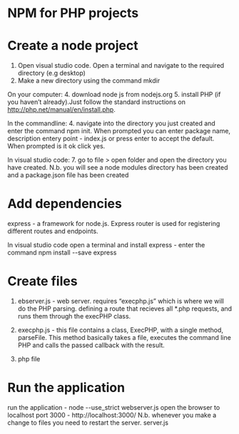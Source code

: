 NPM for PHP projects
=====================

Create a node project
===========================

1. Open visual studio code. Open a terminal and navigate to the required directory (e.g desktop)
2. Make a new directory using the command mkdir <directoryname>

On your computer:
4. download node js from nodejs.org
5. install PHP (if you haven’t already).Just follow the standard instructions on http://php.net/manual/en/install.php.

In the commandline:
4. navigate into the directory you just created and enter the command npm init. When prompted you can enter package name, description entery point - index.js or press
enter to accept the default.  When prompted is it ok click yes.

In visual studio code: 
7. go to file > open folder and open the directory you have created. N.b. you will see a node modules directory has been created and a package.json file has been created

Add dependencies
=================

express - a framework for node.js. Express router is used for registering different routes and endpoints.

In visual studio code open a terminal and install express - enter the command npm install --save express

Create files
=============
1. ebserver.js - web server. requires “execphp.js” which is where we will do the PHP parsing. 
defining a route that recieves all *.php requests, and runs them through the execPHP class.

2. execphp.js - this file contains a class, ExecPHP, with a single method, parseFile. This method basically takes a file, 
executes the command line PHP and calls the passed callback with the result.

3. php file

Run the application
=====================

run the application - node --use_strict webserver.js
open the browser to localhost port 3000 - http://localhost:3000/
N.b. whenever you make a change to files you need to restart the server. server.js

